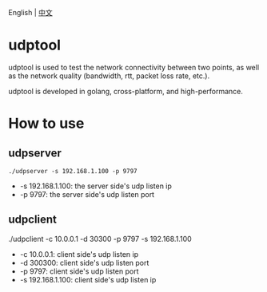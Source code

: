 English | [中文](README-cn.md)
# udptool

udptool is used to test the network connectivity between two points, as well as the network quality (bandwidth, rtt, packet loss rate, etc.).

udptool is developed in golang, cross-platform, and high-performance.

# How to use
## udpserver
``
./udpserver -s 192.168.1.100 -p 9797
``
* -s 192.168.1.100: the server side's udp listen ip
* -p 9797: the server side's udp listen port

## udpclient
./udpclient -c 10.0.0.1 -d 30300 -p 9797 -s 192.168.1.100
* -c 10.0.0.1: client side's udp listen ip
* -d 300300: client side's udp listen port
* -p 9797: client side's udp listen port
* -s 192.168.1.100: client side's udp listen ip
